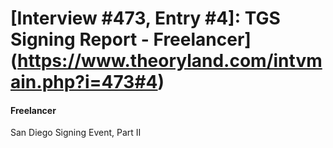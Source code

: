 # [Interview #473, Entry #4]: TGS Signing Report - Freelancer](https://www.theoryland.com/intvmain.php?i=473#4)

#### Freelancer

San Diego Signing Event, Part II

